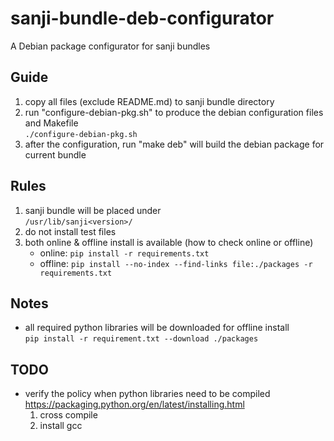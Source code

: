 # sanji-bundle-deb-configurator
A Debian package configurator for sanji bundles

## Guide
1. copy all files (exclude README.md) to sanji bundle directory
2. run "configure-debian-pkg.sh" to produce the debian configuration files and Makefile  
    ``./configure-debian-pkg.sh``
3. after the configuration, run "make deb" will build the debian package for current bundle


## Rules
1. sanji bundle will be placed under  
    ``/usr/lib/sanji<version>/``
2. do not install test files
3. both online & offline install is available (how to check online or offline)
    * online: ``pip install -r requirements.txt``
    * offline: ``pip install --no-index --find-links file:./packages -r requirements.txt``


## Notes
* all required python libraries will be downloaded for offline install  
   ``pip install -r requirement.txt --download ./packages``


## TODO
* verify the policy when python libraries need to be compiled  
   https://packaging.python.org/en/latest/installing.html
   1. cross compile
   2. install gcc

